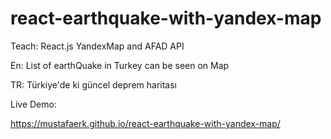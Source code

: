 # react-earthquake-with-yandex-map
Teach: React.js YandexMap and AFAD API

En:
List of earthQuake in Turkey can be seen on Map

TR:
Türkiye'de ki güncel deprem haritası

Live Demo:

https://mustafaerk.github.io/react-earthquake-with-yandex-map/
